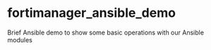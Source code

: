# fortimanager_ansible_demo
Brief Ansible demo to show some basic operations with our Ansible modules
